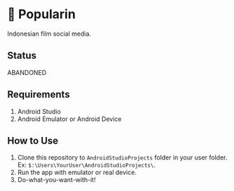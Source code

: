 # 🎫 Popularin
Indonesian film social media.

## Status
ABANDONED

## Requirements
1. Android Studio
2. Android Emulator or Android Device

## How to Use
1. Clone this repository to `AndroidStudioProjects` folder in your user folder. Ex: `$:\Users\YourUser\AndroidStudioProjects\`.
2. Run the app with emulator or real device.
3. Do-what-you-want-with-it!
